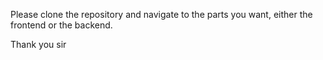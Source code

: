 Please clone the repository and navigate to the parts you want, either the frontend or the backend.

Thank you sir

